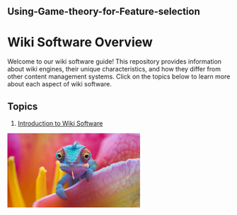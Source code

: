 ## Using-Game-theory-for-Feature-selection


# Wiki Software Overview

Welcome to our wiki software guide! This repository provides information about wiki engines, their unique characteristics, and how they differ from other content management systems. Click on the topics below to learn more about each aspect of wiki software.

## Topics

1. [Introduction to Wiki Software](topic1.md)

![Wiki Collaboration](demoimage.jpeg)
